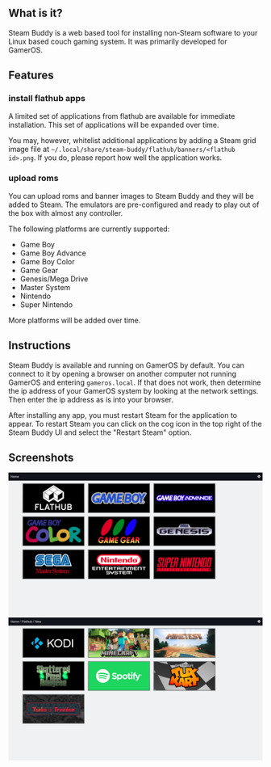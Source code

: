 ## What is it?
Steam Buddy is a web based tool for installing non-Steam software to your Linux based couch gaming system. It was primarily developed for GamerOS.


## Features

### install flathub apps
A limited set of applications from flathub are available for immediate installation. This set of applications will be expanded over time.

You may, however, whitelist additional applications by adding a Steam grid image file at `~/.local/share/steam-buddy/flathub/banners/<flathub id>.png`. If you do, please report how well the application works.


### upload roms

You can upload roms and banner images to Steam Buddy and they will be added to Steam. The emulators are pre-configured and ready to play out of the box with almost any controller.

The following platforms are currently supported:
- Game Boy
- Game Boy Advance
- Game Boy Color
- Game Gear
- Genesis/Mega Drive
- Master System
- Nintendo
- Super Nintendo

More platforms will be added over time.


## Instructions
Steam Buddy is available and running on GamerOS by default. You can connect to it by opening a browser on another computer not running GamerOS and entering `gameros.local`. If that does not work, then determine the ip address of your GamerOS system by looking at the network settings. Then enter the ip address as is into your browser.

After installing any app, you must restart Steam for the application to appear.
To restart Steam you can click on the cog icon in the top right of the Steam Buddy UI and select the "Restart Steam" option.


## Screenshots

![Platforms](screenshots/platforms.png?raw=true)
![Flathub](screenshots/flathub.png?raw=true)

